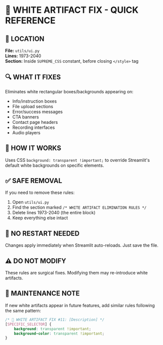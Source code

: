 # 🎯 WHITE ARTIFACT FIX - QUICK REFERENCE

## 📍 LOCATION
**File:** `utils/ui.py`  
**Lines:** 1973-2040  
**Section:** Inside `SUPREME_CSS` constant, before closing `</style>` tag

## 🔍 WHAT IT FIXES
Eliminates white rectangular boxes/backgrounds appearing on:
- Info/instruction boxes
- File upload sections
- Error/success messages
- CTA banners
- Contact page headers
- Recording interfaces
- Audio players

## 🎯 HOW IT WORKS
Uses CSS `background: transparent !important;` to override Streamlit's default white backgrounds on specific elements.

## ✅ SAFE REMOVAL
If you need to remove these rules:
1. Open `utils/ui.py`
2. Find the section marked `/* WHITE ARTIFACT ELIMINATION RULES */`
3. Delete lines 1973-2040 (the entire block)
4. Keep everything else intact

## 🚀 NO RESTART NEEDED
Changes apply immediately when Streamlit auto-reloads. Just save the file.

## ⚠️ DO NOT MODIFY
These rules are surgical fixes. Modifying them may re-introduce white artifacts.

## 📝 MAINTENANCE NOTE
If new white artifacts appear in future features, add similar rules following the same pattern:
```css
/* 🎯 WHITE ARTIFACT FIX #11: [Description] */
[SPECIFIC_SELECTOR] {
    background: transparent !important;
    background-color: transparent !important;
}
```
